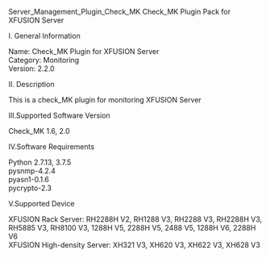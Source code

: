 Server_Management_Plugin_Check_MK
Check_MK Plugin Pack for XFUSION Server

I. General Information  

Name:     Check_MK Plugin for XFUSION Server  
Category: Monitoring  
Version:  2.2.0  

II. Description  

This is a check_MK plugin for monitoring XFUSION Server  

III.Supported Software Version  

 Check_MK 1.6, 2.0  

IV.Software Requirements  

Python 2.7.13, 3.7.5   
pysnmp-4.2.4  
pyasn1-0.1.6    
pycrypto-2.3  

V.Supported Device

XFUSION Rack Server:         RH2288H V2, RH1288 V3, RH2288 V3, RH2288H V3, RH5885 V3, RH8100 V3, 1288H V5, 2288H V5, 2488 V5, 1288H V6, 2288H V6   
XFUSION High-density Server: XH321 V3, XH620 V3, XH622 V3, XH628 V3